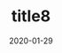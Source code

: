 ---
date: 2020-01-29
title: 'title8'
description: 'desc 8'
slug: 'slug8'
blogpost: true

draft: true
---